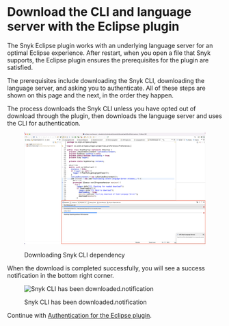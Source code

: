 # Download the CLI and language server with the Eclipse plugin

The Snyk Eclipse plugin works with an underlying language server for an optimal Eclipse experience. After restart, when you open a file that Snyk supports, the Eclipse plugin ensures the prerequisites for the plugin are satisfied.

The prerequisites include downloading the Snyk CLI, downloading the language server, and asking you to authenticate. All of these steps are shown on this page and the next, in the order they happen.

The process downloads the Snyk CLI unless you have opted out of download through the plugin, then downloads the language server and uses the CLI for authentication.

<figure><img src="../../../.gitbook/assets/Screenshot 2022-10-19 at 09.10.10 (1).png" alt="Downloading Snyk CLI dependency"><figcaption><p>Downloading Snyk CLI dependency</p></figcaption></figure>

When the download is completed successfully, you will see a success notification in the bottom right corner.

<figure><img src="../../../.gitbook/assets/Screenshot 2022-10-19 at 09.10.23.png" alt="Snyk CLI has been downloaded.notification"><figcaption><p>Snyk CLI has been downloaded.notification</p></figcaption></figure>

Continue with [Authentication for the Eclipse plugin](https://docs.snyk.io/ide-tools/eclipse-plugin/authentication-for-the-eclipse-plugin).
